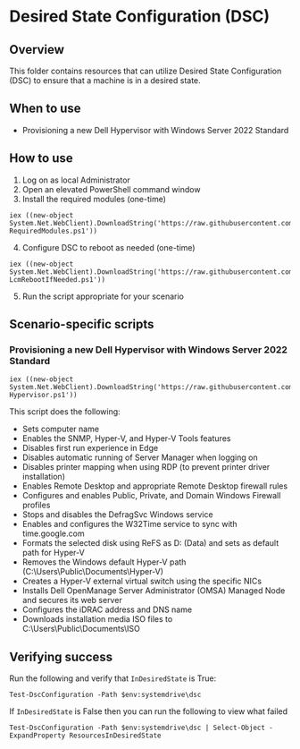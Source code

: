 # Desired State Configuration (DSC)

## Overview

This folder contains resources that can utilize Desired State Configuration (DSC)
to ensure that a machine is in a desired state.

## When to use

- Provisioning a new Dell Hypervisor with Windows Server 2022 Standard

## How to use

1. Log on as local Administrator
2. Open an elevated PowerShell command window
3. Install the required modules (one-time)

```
iex ((new-object System.Net.WebClient).DownloadString('https://raw.githubusercontent.com/exceedio/powershell/master/dsc/Install-RequiredModules.ps1'))
```

4. Configure DSC to reboot as needed (one-time)

```
iex ((new-object System.Net.WebClient).DownloadString('https://raw.githubusercontent.com/exceedio/powershell/master/dsc/Set-LcmRebootIfNeeded.ps1'))
```

5. Run the script appropriate for your scenario

## Scenario-specific scripts

### Provisioning a new Dell Hypervisor with Windows Server 2022 Standard

```
iex ((new-object System.Net.WebClient).DownloadString('https://raw.githubusercontent.com/exceedio/powershell/master/dsc/Deploy-Hypervisor.ps1'))
```

This script does the following:

- Sets computer name
- Enables the SNMP, Hyper-V, and Hyper-V Tools features
- Disables first run experience in Edge
- Disables automatic running of Server Manager when logging on
- Disables printer mapping when using RDP (to prevent printer driver installation)
- Enables Remote Desktop and appropriate Remote Desktop firewall rules
- Configures and enables Public, Private, and Domain Windows Firewall profiles
- Stops and disables the DefragSvc Windows service
- Enables and configures the W32Time service to sync with time.google.com
- Formats the selected disk using ReFS as D: (Data) and sets as default path for Hyper-V
- Removes the Windows default Hyper-V path (C:\Users\Public\Documents\Hyper-V)
- Creates a Hyper-V external virtual switch using the specific NICs
- Installs Dell OpenManage Server Administrator (OMSA) Managed Node and secures its web server
- Configures the iDRAC address and DNS name
- Downloads installation media ISO files to C:\Users\Public\Documents\ISO

## Verifying success

Run the following and verify that `InDesiredState` is True:

```
Test-DscConfiguration -Path $env:systemdrive\dsc
```

If `InDesiredState` is False then you can run the following to view what failed

```
Test-DscConfiguration -Path $env:systemdrive\dsc | Select-Object -ExpandProperty ResourcesInDesiredState
```